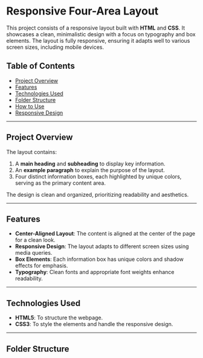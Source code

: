 # Responsive Four-Area Layout

This project consists of a responsive layout built with **HTML** and **CSS**. It showcases a clean, minimalistic design with a focus on typography and box elements. The layout is fully responsive, ensuring it adapts well to various screen sizes, including mobile devices.

## Table of Contents
- [Project Overview](#project-overview)
- [Features](#features)
- [Technologies Used](#technologies-used)
- [Folder Structure](#folder-structure)
- [How to Use](#how-to-use)
- [Responsive Design](#responsive-design)

---

## Project Overview

The layout contains:
1. A **main heading** and **subheading** to display key information.
2. An **example paragraph** to explain the purpose of the layout.
3. Four distinct information boxes, each highlighted by unique colors, serving as the primary content area.

The design is clean and organized, prioritizing readability and aesthetics.

---

## Features

- **Center-Aligned Layout**: The content is aligned at the center of the page for a clean look.
- **Responsive Design**: The layout adapts to different screen sizes using media queries.
- **Box Elements**: Each information box has unique colors and shadow effects for emphasis.
- **Typography**: Clean fonts and appropriate font weights enhance readability.

---

## Technologies Used

- **HTML5**: To structure the webpage.
- **CSS3**: To style the elements and handle the responsive design.

---

## Folder Structure

